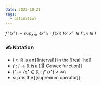 ```yaml
---
date: 2023-10-21
tags:
  - definition
---
```


$f^\star(x^\star) := \sup_{x \in I} (x^\star x - f(x))$ for $x^\star \in I^\star , x \in I$
### ✍️ Notation
- $I \subset \mathbb{R}$ is an [[interval]] in the [[real line]]
- $f : I \rightarrow \mathbb{R}$ is a [[📘 Convex function]]
- $I^\star := \{ x^\star \in \mathbb{R} : f^\star(x^\star) < \infty \}$
- $\sup$ is the [[supremum operator]]
